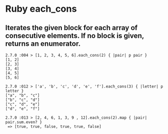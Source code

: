 # Ruby each_cons

## Iterates the given block for each array of consecutive <n> elements. If no block is given, returns an enumerator.

```
2.7.0 :004 > [1, 2, 3, 4, 5, 6].each_cons(2) { |pair| p pair }
[1, 2]
[2, 3]
[3, 4]
[4, 5]
[5, 6]
```

```
2.7.0 :012 > ['a', 'b', 'c', 'd', 'e', 'f'].each_cons(3) { |letter| p letter }
["a", "b", "c"]
["b", "c", "d"]
["c", "d", "e"]
["d", "e", "f"]
```

```
2.7.0 :013 > [2, 4, 6, 1, 3, 9 , 12].each_cons(2).map { |pair| pair.sum.even? }
 => [true, true, false, true, true, false]
 ```
 